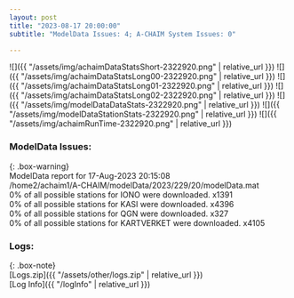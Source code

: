```yaml
---
layout: post
title: "2023-08-17 20:00:00"
subtitle: "ModelData Issues: 4; A-CHAIM System Issues: 0"

---
```


![]({{ "/assets/img/achaimDataStatsShort-2322920.png" | relative_url }})
![]({{ "/assets/img/achaimDataStatsLong00-2322920.png" | relative_url }})
![]({{ "/assets/img/achaimDataStatsLong01-2322920.png" | relative_url }})
![]({{ "/assets/img/achaimDataStatsLong02-2322920.png" | relative_url }})
![]({{ "/assets/img/modelDataDataStats-2322920.png" | relative_url }})
![]({{ "/assets/img/modelDataStationStats-2322920.png" | relative_url }})
![]({{ "/assets/img/achaimRunTime-2322920.png" | relative_url }})


### ModelData Issues:  
  
{: .box-warning}  
 ModelData report for 17-Aug-2023 20:15:08   
 /home2/achaim1/A-CHAIM/modelData/2023/229/20/modelData.mat   
 0% of all possible stations for IONO were downloaded. x1391   
 0% of all possible stations for KASI were downloaded. x4396   
 0% of all possible stations for QGN were downloaded. x327   
 0% of all possible stations for KARTVERKET were downloaded. x4105   
  


### Logs:  
  
{: .box-note}  
[Logs.zip]({{ "/assets/other/logs.zip" | relative_url }})  
[Log Info]({{ "/logInfo" | relative_url }})  
